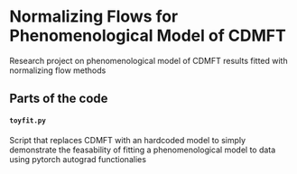 # Normalizing Flows for Phenomenological Model of CDMFT
Research project on phenomenological model of CDMFT results fitted with normalizing flow methods

## Parts of the code

#### `toyfit.py`
Script that replaces CDMFT with an hardcoded model to simply demonstrate the feasability of fitting a phenomenological model to data using pytorch autograd functionalies
